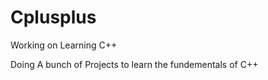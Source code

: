 # Cplusplus


Working  on Learning C++ 

Doing A bunch of Projects to learn the fundementals of C++

